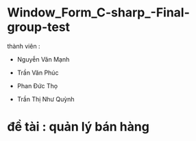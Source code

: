 # Window_Form_C-sharp_-Final-group-test
thành viên : 
- Nguyễn Văn Mạnh

- Trần Văn Phúc
  
- Phan Đức Thọ
  
- Trần Thị Như Quỳnh 
# đề tài : quản lý bán hàng

